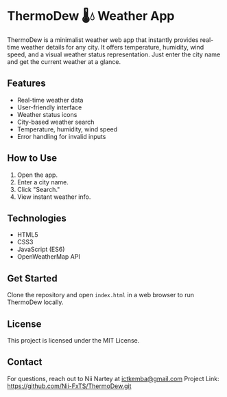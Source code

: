 # ThermoDew 🌡️💧 Weather App

ThermoDew is a minimalist weather web app that instantly provides real-time weather details for any city. It offers temperature, humidity, wind speed, and a visual weather status representation. Just enter the city name and get the current weather at a glance.

## Features

- Real-time weather data
- User-friendly interface
- Weather status icons
- City-based weather search
- Temperature, humidity, wind speed
- Error handling for invalid inputs

## How to Use

1. Open the app.
2. Enter a city name.
3. Click "Search."
4. View instant weather info.

## Technologies

- HTML5
- CSS3
- JavaScript (ES6)
- OpenWeatherMap API

## Get Started

Clone the repository and open `index.html` in a web browser to run ThermoDew locally.

## License

This project is licensed under the MIT License.

## Contact

For questions, reach out to Nii Nartey at ictkemba@gmail.com 
Project Link: https://github.com/Nii-FxTS/ThermoDew.git
